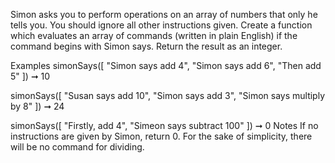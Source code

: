 Simon asks you to perform operations on an array of numbers that only he tells you. You should ignore all other instructions given. Create a function which evaluates an array of commands (written in plain English) if the command begins with Simon says. Return the result as an integer.

Examples
simonSays([
  "Simon says add 4",
  "Simon says add 6",
  "Then add 5"
]) ➞ 10

simonSays([
  "Susan says add 10",
  "Simon says add 3",
  "Simon says multiply by 8"
]) ➞ 24

simonSays([
  "Firstly, add 4",
  "Simeon says subtract 100"
]) ➞ 0
Notes
If no instructions are given by Simon, return 0.
For the sake of simplicity, there will be no command for dividing.